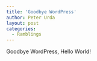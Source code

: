 ```yaml
---
title: 'Goodbye WordPress'
author: Peter Urda
layout: post
categories:
  - Ramblings
---
```


Goodbye WordPress, Hello World!
